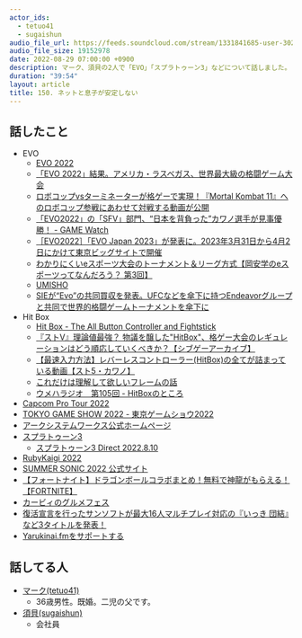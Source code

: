 ```yaml
---
actor_ids:
  - tetuo41
  - sugaishun
audio_file_url: https://feeds.soundcloud.com/stream/1331841685-user-302747142-yarukinai-150-2022-08-29.mp3
audio_file_size: 19152978
date: 2022-08-29 07:00:00 +0900
description: マーク、須貝の2人で「EVO」「スプラトゥーン3」などについて話しました。
duration: "39:54"
layout: article
title: 150. ネットと息子が安定しない
---
```


## 話したこと
- EVO
  - [EVO 2022](https://www.evo.gg/)
  - [「EVO 2022」結果。アメリカ・ラスベガス、世界最大級の格闘ゲーム大会](https://kakuge-checker.com/topic/view/07743/)
  - [ロボコップvsターミネーターが格ゲーで実現！『Mortal Kombat 11』へのロボコップ参戦にあわせて対戦する動画が公開](https://jp.ign.com/mortal-kombat-11/43868/news/vsmortal-kombat-11)
  - [「EVO2022」の「SFV」部門、“日本を背負った”カワノ選手が見事優勝！ - GAME Watch](https://game.watch.impress.co.jp/docs/news/1430889.html)
  - [［EVO2022］「EVO Japan 2023」が発表に。2023年3月31日から4月2日にかけて東京ビッグサイトで開催](https://www.4gamer.net/games/999/G999905/20220808031/)
  - [わかりにくいeスポーツ大会のトーナメント＆リーグ方式【岡安学のeスポーツってなんだろう？ 第3回】](https://esports-world.jp/column/12996)
  - [UMISHO](http://fgamers.saikyou.biz/?UMISHO#.YwoyZXbP0uU)
  - [SIEが“Evo”の共同買収を発表。UFCなどを傘下に持つEndeavorグループと共同で世界的格闘ゲームトーナメントを傘下に](https://www.famitsu.com/news/202103/19216232.html)
- Hit Box
  - [Hit Box - The All Button Controller and Fightstick](https://www.hitboxarcade.com/products/ps4-pc-hit-box)
  - [『ストV』理論値最強？ 物議を醸した"HitBox"、格ゲー大会のレギュレーションはどう順応していくべきか？【シブゲーアーカイブ】](https://gamerszone.jp/post/2248)
  - [【最速入力方法】レバーレスコントローラー(HitBox)の全てが詰まっている動画【スト5・カワノ】](https://youtu.be/uSWp4epG66g)
  - [これだけは理解して欲しいフレームの話](https://fgc-spreading.hatenablog.com/entry/2019/02/15/214148)
  - [ウメハラジオ　第105回 - HitBoxのところ](https://youtu.be/871N19x6njU?t=1928)
- [Capcom Pro Tour 2022](https://sf.esports.capcom.com/sp/cpt/)
- [TOKYO GAME SHOW 2022 - 東京ゲームショウ2022](https://tgs.nikkeibp.co.jp/tgs/2022/jp/index.html)
- [アークシステムワークス公式ホームページ](https://www.arcsystemworks.jp/)
- [スプラトゥーン3](https://www.nintendo.co.jp/switch/av5ja/index.html)
  - [スプラトゥーン3 Direct 2022.8.10](https://youtu.be/lrGvap_lXno)
- [RubyKaigi 2022](https://rubykaigi.org/2022/)
- [SUMMER SONIC 2022 公式サイト](https://www.summersonic.com/)
- [【フォートナイト】ドラゴンボールコラボまとめ！無料で神龍がもらえる！【FORTNITE】](https://gamewith.jp/fortnite/article/show/358630)
- [カービィのグルメフェス](https://www.nintendo.co.jp/switch/a59xa/index.html)
- [復活宣言を行ったサンソフトが最大16人マルチプレイ対応の『いっき 団結』など3タイトルを発表！](https://jp.ign.com/ikki-unite/61887/news/16-3)
- [Yarukinai.fmをサポートする](https://note.com/tetuo41/circle)

## 話してる人
- [マーク(tetuo41)](https://twitter.com/tetuo41)
  - 36歳男性。既婚。二児の父です。
- [須貝(sugaishun)](https://twitter.com/sugaishun)
  - 会社員
